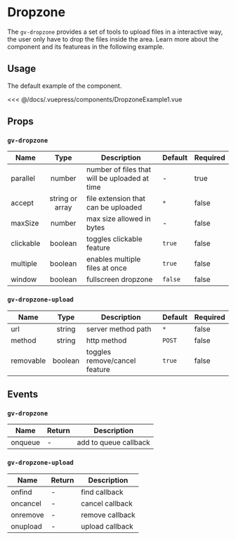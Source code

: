 # Dropzone

The `gv-dropzone` provides a set of tools to upload files in a interactive way, the user only have to drop the files inside the area. Learn more about the component and its featureas in the following example.

## Usage

The default example of the component.

<dropzone-example-1 />

<<< @/docs/.vuepress/components/DropzoneExample1.vue

## Props

### `gv-dropzone`

| Name      |      Type       | Description                                   | Default | Required |
| --------- | :-------------: | --------------------------------------------- | ------- | -------- |
| parallel  |     number      | number of files that will be uploaded at time | -       | true     |
| accept    | string or array | file extension that can be uploaded           | `*`     | false    |
| maxSize   |     number      | max size allowed in bytes                     | -       | false    |
| clickable |     boolean     | toggles clickable feature                     | `true`  | false    |
| multiple  |     boolean     | enables multiple files at once                | `true`  | false    |
| window    |     boolean     | fullscreen dropzone                           | `false` | false    |

### `gv-dropzone-upload`

| Name      |  Type   | Description                   | Default | Required |
| --------- | :-----: | ----------------------------- | ------- | -------- |
| url       | string  | server method path            | `*`     | false    |
| method    | string  | http method                   | `POST`  | false    |
| removable | boolean | toggles remove/cancel feature | `true`  | false    |

## Events

### `gv-dropzone`

| Name    | Return | Description           |
| ------- | ------ | --------------------- |
| onqueue | -      | add to queue callback |

### `gv-dropzone-upload`

| Name     | Return | Description     |
| -------- | ------ | --------------- |
| onfind   | -      | find callback   |
| oncancel | -      | cancel callback |
| onremove | -      | remove callback |
| onupload | -      | upload callback |
